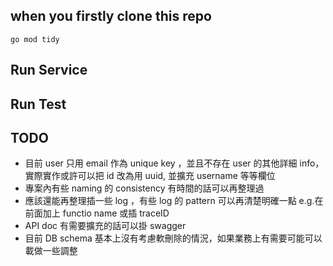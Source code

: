 ## when you firstly clone this repo

`go mod tidy`

## Run Service

## Run Test

## TODO

- 目前 user 只用 email 作為 unique key ，並且不存在 user 的其他詳細 info，實際實作或許可以把 id 改為用 uuid, 並擴充 username 等等欄位
- 專案內有些 naming 的 consistency 有時間的話可以再整理過
- 應該還能再整理插一些 log ，有些 log 的 pattern 可以再清楚明確一點 e.g.在前面加上 functio name 或插 traceID
- API doc 有需要擴充的話可以掛 swagger
- 目前 DB schema 基本上沒有考慮軟刪除的情況，如果業務上有需要可能可以載做一些調整
